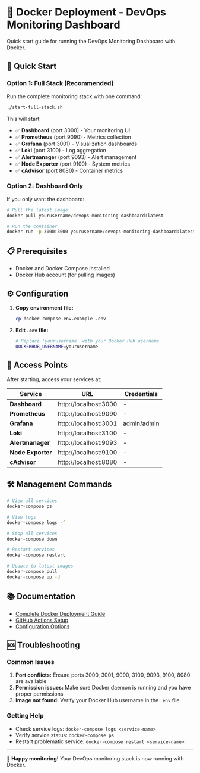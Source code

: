 # 🐳 Docker Deployment - DevOps Monitoring Dashboard

Quick start guide for running the DevOps Monitoring Dashboard with Docker.

## 🚀 Quick Start

### Option 1: Full Stack (Recommended)

Run the complete monitoring stack with one command:

```bash
./start-full-stack.sh
```

This will start:
- ✅ **Dashboard** (port 3000) - Your monitoring UI
- ✅ **Prometheus** (port 9090) - Metrics collection  
- ✅ **Grafana** (port 3001) - Visualization dashboards
- ✅ **Loki** (port 3100) - Log aggregation
- ✅ **Alertmanager** (port 9093) - Alert management
- ✅ **Node Exporter** (port 9100) - System metrics
- ✅ **cAdvisor** (port 8080) - Container metrics

### Option 2: Dashboard Only

If you only want the dashboard:

```bash
# Pull the latest image
docker pull yourusername/devops-monitoring-dashboard:latest

# Run the container
docker run -p 3000:3000 yourusername/devops-monitoring-dashboard:latest
```

## 📋 Prerequisites

- Docker and Docker Compose installed
- Docker Hub account (for pulling images)

## ⚙️ Configuration

1. **Copy environment file:**
   ```bash
   cp docker-compose.env.example .env
   ```

2. **Edit `.env` file:**
   ```bash
   # Replace 'yourusername' with your Docker Hub username
   DOCKERHUB_USERNAME=yourusername
   ```

## 🎯 Access Points

After starting, access your services at:

| Service | URL | Credentials |
|---------|-----|-------------|
| **Dashboard** | http://localhost:3000 | - |
| **Prometheus** | http://localhost:9090 | - |
| **Grafana** | http://localhost:3001 | admin/admin |
| **Loki** | http://localhost:3100 | - |
| **Alertmanager** | http://localhost:9093 | - |
| **Node Exporter** | http://localhost:9100 | - |
| **cAdvisor** | http://localhost:8080 | - |

## 🛠️ Management Commands

```bash
# View all services
docker-compose ps

# View logs
docker-compose logs -f

# Stop all services
docker-compose down

# Restart services
docker-compose restart

# Update to latest images
docker-compose pull
docker-compose up -d
```

## 📚 Documentation

- [Complete Docker Deployment Guide](docs/DOCKER_DEPLOYMENT_GUIDE.md)
- [GitHub Actions Setup](docs/DOCKER_DEPLOYMENT_GUIDE.md#automated-publishing)
- [Configuration Options](docs/DOCKER_DEPLOYMENT_GUIDE.md#configuration)

## 🆘 Troubleshooting

### Common Issues

1. **Port conflicts:** Ensure ports 3000, 3001, 9090, 3100, 9093, 9100, 8080 are available
2. **Permission issues:** Make sure Docker daemon is running and you have proper permissions
3. **Image not found:** Verify your Docker Hub username in the `.env` file

### Getting Help

- Check service logs: `docker-compose logs <service-name>`
- Verify service status: `docker-compose ps`
- Restart problematic service: `docker-compose restart <service-name>`

---

**🎉 Happy monitoring!** Your DevOps monitoring stack is now running with Docker.
